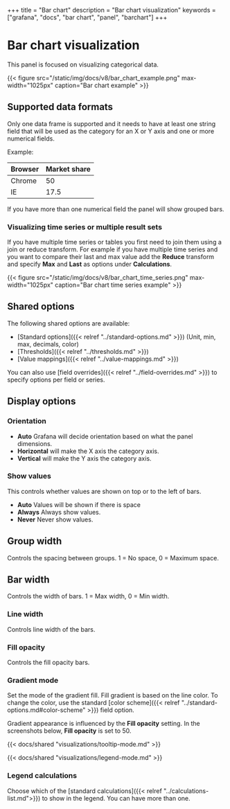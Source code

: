 +++
title = "Bar chart"
description = "Bar chart visualization"
keywords = ["grafana", "docs", "bar chart", "panel", "barchart"]
+++

# Bar chart visualization

This panel is focused on visualizing categorical data.

{{< figure src="/static/img/docs/v8/bar_chart_example.png" max-width="1025px" caption="Bar chart example" >}}

## Supported data formats

Only one data frame is supported and it needs to have at least one string field that will be used as the category for an X or Y axis and one or more numerical fields.

Example:

| Browser | Market share |
| ------- | ------------ |
| Chrome  | 50           |
| IE      | 17.5         |

If you have more than one numerical field the panel will show grouped bars.

### Visualizing time series or multiple result sets

If you have multiple time series or tables you first need to join them using a join or reduce transform. For example if you 
have multiple time series and you want to compare their last and max value add the **Reduce** transform and specify  **Max** and **Last** as options under **Calculations**. 

{{< figure src="/static/img/docs/v8/bar_chart_time_series.png" max-width="1025px" caption="Bar chart time series example" >}}

## Shared options

The following shared options are available:

- [Standard options]({{< relref "../standard-options.md" >}}) (Unit, min, max, decimals, color)
- [Thresholds]({{< relref "../thresholds.md" >}})
- [Value mappings]({{< relref "../value-mappings.md" >}})

You can also use [field overrides]({{< relref "../field-overrides.md" >}}) to specify options per field or series.

## Display options

### Orientation 

* **Auto** Grafana will decide orientation based on what the panel dimensions. 
* **Horizontal** will make the X axis the category axis. 
* **Vertical** will make the Y axis the category axis. 

### Show values

This controls whether values are shown on top or to the left of bars. 

* **Auto** Values will be shown if there is space
* **Always** Always show values.
* **Never** Never show values.  

## Group width

Controls the spacing between groups. 1 = No space, 0 = Maximum space. 

## Bar width

Controls the width of bars. 1 = Max width, 0 = Min width. 

### Line width

Controls line width of the bars.

### Fill opacity

Controls the fill opacity bars.

### Gradient mode

Set the mode of the gradient fill. Fill gradient is based on the line color. To change the color, use the standard [color scheme]({{< relref "../standard-options.md#color-scheme" >}}) field option.

Gradient appearance is influenced by the **Fill opacity** setting. In the screenshots below, **Fill opacity** is set to 50.

{{< docs/shared "visualizations/tooltip-mode.md" >}}

{{< docs/shared "visualizations/legend-mode.md" >}}

### Legend calculations

Choose which of the [standard calculations]({{< relref "../calculations-list.md">}}) to show in the legend. You can have more than one.